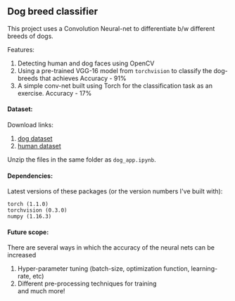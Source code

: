 ## Dog breed classifier

This project uses a Convolution Neural-net to differentiate b/w different breeds of dogs. 

Features:  
1. Detecting human and dog faces using OpenCV  
2. Using a pre-trained VGG-16 model from `torchvision` to classify the dog-breeds that achieves
Accuracy - 91%
3. A simple conv-net built using Torch for the classification task as an exercise.
Accuracy - 17%

#### Dataset:
Download links:  
1. [dog dataset](https://s3-us-west-1.amazonaws.com/udacity-aind/dog-project/dogImages.zip)  
2. [human dataset](https://s3-us-west-1.amazonaws.com/udacity-aind/dog-project/lfw.zip)

Unzip the files in the same folder as `dog_app.ipynb`.

#### Dependencies:
Latest versions of these packages (or the version numbers I've built with):
```
torch (1.1.0)
torchvision (0.3.0)
numpy (1.16.3)
```

#### Future scope:
There are several ways in which the accuracy of the neural nets can be increased  
1. Hyper-parameter tuning (batch-size, optimization function, learning-rate, etc)  
2. Different pre-processing techniques for training  
and much more!